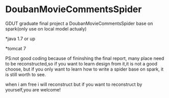 # DoubanMovieCommentsSpider

GDUT graduate final project
a DoubanMovieCommentsSpider base on spark(only use on local model actualy)

*java 1.7 or up

*tomcat 7

PS:not good coding because of fininshing the final report, many place need to be reconstructed,so if you want to learn design from it,it is not a good choose, but if you only want to learn how to write a spider base on spark, it is still worth to see.

when i am free i will reconstruct but if you want to reconstruct by yourself,you are welcome!
